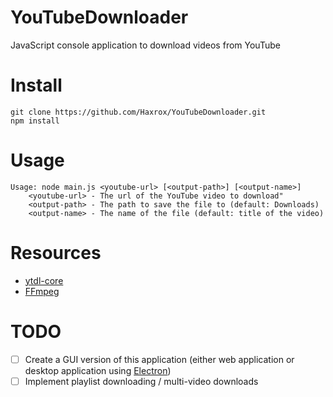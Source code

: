 # YouTubeDownloader
JavaScript console application to download videos from YouTube

# Install
```
git clone https://github.com/Haxrox/YouTubeDownloader.git
npm install
```

# Usage
```
Usage: node main.js <youtube-url> [<output-path>] [<output-name>]
    <youtube-url> - The url of the YouTube video to download"
    <output-path> - The path to save the file to (default: Downloads)
    <output-name> - The name of the file (default: title of the video)
```

# Resources
- [ytdl-core](https://github.com/fent/node-ytdl-core)
- [FFmpeg](https://ffmpeg.org/)

# TODO
- [ ] Create a GUI version of this application (either web application or desktop application using [Electron](https://www.electronjs.org/))
- [ ] Implement playlist downloading / multi-video downloads

